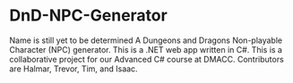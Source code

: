 # DnD-NPC-Generator
Name is still yet to be determined
A Dungeons and Dragons Non-playable Character (NPC) generator. This is a .NET web app written in C#. This is a collaborative project for our Advanced C# course at DMACC. Contributors are Halmar, Trevor, Tim, and Isaac.

